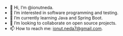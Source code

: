 - 👋 Hi, I’m @ionutneda.
- 👀 I’m interested in software programming and testing.
- 🌱 I’m currently learning Java and Spring Boot.
- 💞️ I’m looking to collaborate on open source projects.
- 📫 How to reach me: ionut.neda7@gmail.com.
